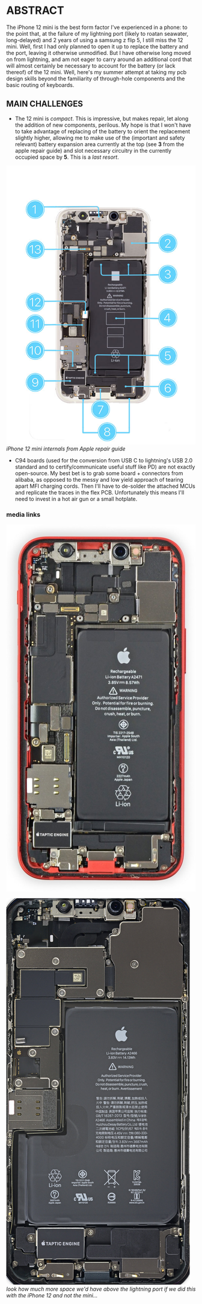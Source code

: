 # ABSTRACT

The iPhone 12 mini is the best form factor I've experienced in a phone: to the point that, at the failure of my lightning port (likely to roatan seawater, long-delayed) and 2 years of using a samsung z flip 5, I still miss the 12 mini. Well, first I had only planned to open it up to replace the battery and the port, leaving it otherwise unmodified. But I have otherwise long moved on from lightning, and am not eager to carry around an additional cord that will almost certainly be necessary to account for the battery (or lack thereof) of the 12 mini. Well, here's my summer attempt at taking my pcb design skills beyond the familiarity of through-hole components and the basic routing of keyboards. 



## MAIN CHALLENGES

- The 12 mini is *compact*. This is impressive, but makes repair, let along the addition of new components, perilous. My hope is that I won't have to take advantage of replacing of the battery to orient the replacement slightly higher, allowing me to make use of the (important and safety relevant) battery expansion area currently at the top (see **3** from the apple repair guide) and slot necessary circuitry in the currently occupied space by **5**. This is a *last resort*.

![iPhone 12 mini internals from Apple repair guide](img/12m-internals-apple.png)
*iPhone 12 mini internals from Apple repair guide*


- C94 boards (used for the conversion from USB C to lightning's USB 2.0 standard and to certify/communicate useful stuff like PD) are not exactly open-source. My best bet is to grab some board + connectors from alibaba, as opposed to the messy and low yield approach of tearing apart MFI charging cords. Then I'll have to de-solder the attached MCUs and replicate the traces in the flex PCB. Unfortunately this means I'll need to invest in a hot air gun or a small hotplate.







### media links

![iPhone 12 mini internals from ifixit](img/12m-internals.jpeg)

![iPhone 12 internals](img/12-internals-noborder.png)
*look how much more space we'd have above the lightning port if we did this with the iPhone 12 and not the mini...*
